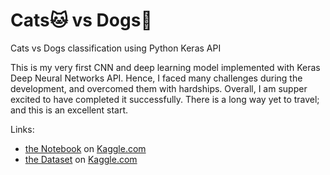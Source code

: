 # Cats🐱 vs Dogs🐶 
Cats vs Dogs classification using Python Keras API 

This is my very first CNN and deep learning model implemented with Keras Deep Neural Networks API. Hence, I faced many challenges during the development, and overcomed them with hardships.
Overall, I am supper excited to have completed it successfully. There is a long way yet to travel; and this is an excellent start.

Links:
- [the Notebook](https://www.kaggle.com/code/hikmatullahmohammadi/keras-cats-vs-dogs-classification-step-by-step) on [Kaggle.com](http://kaggle.com/)
- [the Dataset](https://www.kaggle.com/datasets/tongpython/cat-and-dog) on [Kaggle.com](http://kaggle.com/)
